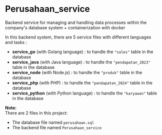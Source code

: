 # Perusahaan_service

Backend service for managing and handling data processes within the company's database system + containerization with docker

In this backend system, there are 5 service files with different languages and tasks :

- **service_go** (with Golang language) : to handle the `"sales"` table in the database  
- **service_java** (with Java language) : to handle the `"pendapatan_2023"` table in the database  
- **service_node** (with Node.js) : to handle the `"produk"` table in the database  
- **service_php** (with PHP) : to handle the `"pendapatan_2024"` table in the database  
- **service_python** (with Python language) : to handle the `"karyawan"` table in the database  

**Note:**  
There are 2 files in this project:  
- The database file named `perusahaan.sql`  
- The backend file named `Perusahaan_service`

